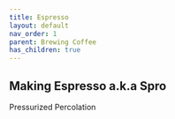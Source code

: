 ```yaml
---
title: Espresso
layout: default
nav_order: 1
parent: Brewing Coffee
has_children: true
---
```


## Making Espresso a.k.a Spro
Pressurized Percolation

